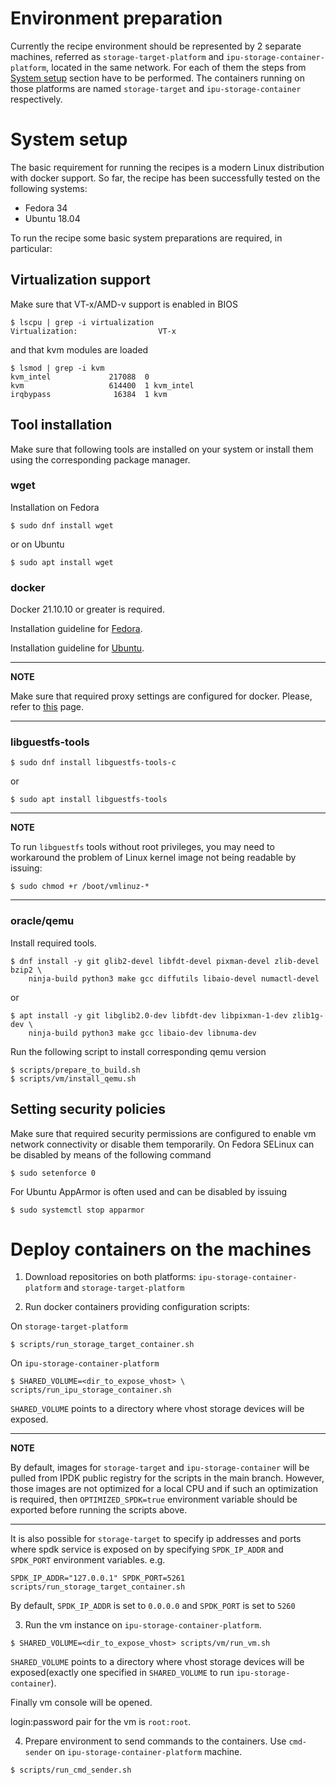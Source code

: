 # Environment preparation
Currently the recipe environment should be represented by 2 separate machines,
referred  as `storage-target-platform` and `ipu-storage-container-platform`,
located in the same network. For each of them the steps from
[System setup](#system-setup) section have to be performed.
The containers running on those platforms are named `storage-target` and
`ipu-storage-container` respectively.

# System setup
The basic requirement for running the recipes is a modern Linux distribution
with docker support.
So far, the recipe has been successfully tested on the following systems:
- Fedora 34
- Ubuntu 18.04

To run the recipe some basic system preparations are required, in particular:

## Virtualization support
Make sure that VT-x/AMD-v support is enabled in BIOS
```
$ lscpu | grep -i virtualization
Virtualization:                  VT-x
```
and that kvm modules are loaded
```
$ lsmod | grep -i kvm
kvm_intel             217088  0
kvm                   614400  1 kvm_intel
irqbypass              16384  1 kvm
```

## Tool installation
Make sure that following tools are installed on your system or install them
using the corresponding package manager.

### wget
Installation on Fedora
```
$ sudo dnf install wget
```
or on Ubuntu
```
$ sudo apt install wget
```

### docker
Docker 21.10.10 or greater is required.

Installation guideline for [Fedora](https://docs.docker.com/engine/install/fedora/).

Installation guideline for [Ubuntu](https://docs.docker.com/engine/install/ubuntu/).

---
**NOTE**

Make sure that required proxy settings are configured for docker.
Please, refer to [this](https://docs.docker.com/config/daemon/systemd/#httphttps-proxy)
page.

---

### libguestfs-tools
```
$ sudo dnf install libguestfs-tools-c
```
or
```
$ sudo apt install libguestfs-tools
```

---
**NOTE**

To run `libguestfs` tools without root privileges, you may need to workaround
the problem of Linux kernel image not being readable by issuing:
```
$ sudo chmod +r /boot/vmlinuz-*
```

---

### oracle/qemu
Install required tools.
```
$ dnf install -y git glib2-devel libfdt-devel pixman-devel zlib-devel bzip2 \
    ninja-build python3 make gcc diffutils libaio-devel numactl-devel
```
or
```
$ apt install -y git libglib2.0-dev libfdt-dev libpixman-1-dev zlib1g-dev \
    ninja-build python3 make gcc libaio-dev libnuma-dev
```

Run the following script to install corresponding qemu version
```
$ scripts/prepare_to_build.sh
$ scripts/vm/install_qemu.sh
```

## Setting security policies
Make sure that required security permissions are configured to enable vm network
connectivity or disable them temporarily.
On Fedora SELinux can be disabled by means of the following command
```
$ sudo setenforce 0
```
For Ubuntu AppArmor is often used and can be disabled by issuing
```
$ sudo systemctl stop apparmor
```

# Deploy containers on the machines

1. Download repositories on both platforms: `ipu-storage-container-platform` and
`storage-target-platform`

2. Run docker containers providing configuration scripts:

On `storage-target-platform`
```
$ scripts/run_storage_target_container.sh
```

On `ipu-storage-container-platform`
```
$ SHARED_VOLUME=<dir_to_expose_vhost> \
scripts/run_ipu_storage_container.sh
```

`SHARED_VOLUME` points to a directory where vhost storage devices
will be exposed.

---
**NOTE**

By default, images for `storage-target` and `ipu-storage-container`
will be pulled from IPDK public registry for the scripts in the main branch.
However, those images are not optimized for a local CPU and if such an
optimization is required, then `OPTIMIZED_SPDK=true` environment variable should
be exported before running the scripts above.

---

It is also possible for `storage-target` to specify ip addresses and ports where
spdk service is exposed on by specifying `SPDK_IP_ADDR` and `SPDK_PORT`
environment variables.
e.g.
```
SPDK_IP_ADDR="127.0.0.1" SPDK_PORT=5261 scripts/run_storage_target_container.sh
```
By default, `SPDK_IP_ADDR` is set to `0.0.0.0` and `SPDK_PORT` is set to `5260`

3. Run the vm instance on `ipu-storage-container-platform`.
```
$ SHARED_VOLUME=<dir_to_expose_vhost> scripts/vm/run_vm.sh
```

`SHARED_VOLUME` points to a directory where vhost storage devices
will be exposed(exactly one specified in `SHARED_VOLUME` to run
`ipu-storage-container`).

<a name="vm-console">
Finally vm console will be opened.
</a>

login:password pair for the vm is `root:root`.

4. Prepare environment to send commands to the containers.
Use `cmd-sender` on `ipu-storage-container-platform` machine.
```
$ scripts/run_cmd_sender.sh
```

